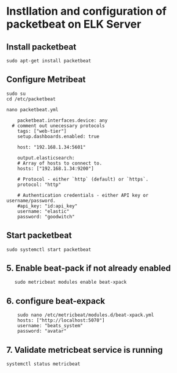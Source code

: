 # Instllation and configuration of packetbeat on ELK Server




## Install packetbeat

    sudo apt-get install packetbeat

## Configure Metribeat

    sudo su
    cd /etc/packetbeat

    nano packetbeat.yml

        packetbeat.interfaces.device: any
      # comment out unecessary protocols
        tags: ["web-tier"]
        setup.dashboards.enabled: true

        host: "192.168.1.34:5601"

        output.elasticsearch:
        # Array of hosts to connect to.
        hosts: ["192.168.1.34:9200"]

        # Protocol - either `http` (default) or `https`.
        protocol: "http"

        # Authentication credentials - either API key or username/password.
        #api_key: "id:api_key"
        username: "elastic"
        password: "goodwitch"

        
## Start packetbeat

    sudo systemctl start packetbeat

## 5. Enable beat-pack if not already enabled 
       sudo metricbeat modules enable beat-xpack

## 6. configure beat-expack 
   
        sudo nano /etc/metricbeat/modules.d/beat-xpack.yml
        hosts: ["http://localhost:5070"]
        username: "beats_system"
        password: "avatar"

## 7. Validate metricbeat service is running

    systemctl status metricbeat


